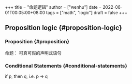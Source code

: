 +++
title = "命题逻辑"
author = ["wenhu"]
date = 2022-06-01T00:05:00+08:00
tags = ["math", "logic"]
draft = false
+++

## Proposition logic {#proposition-logic}


### Proposition {#proposition}

命题： 可真可假的声明式语句


### Conditional Statements {#conditional-statements}

if p, then q, i.e. p -&gt; q
